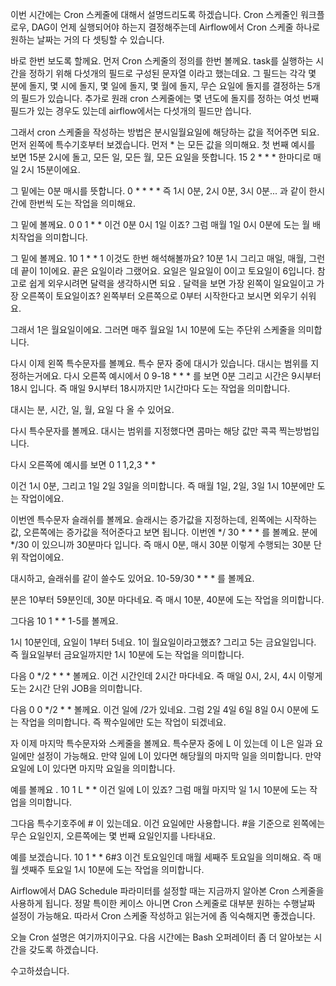 이번 시간에는 Cron 스케줄에 대해서 설명드리도록 하겠습니다.
Cron 스케줄인 워크플로우, DAG이 언제 실행되어야 하는지 결정해주는데
Airflow에서 Cron 스케줄 하나로 원하는 날짜는 거의 다 셋팅할 수 있습니다.

바로 한번 보도록 할께요.
먼저 Cron 스케줄의 정의를 한번 볼께요.
task를 실행하는 시간을 정하기 위해 다섯개의 필드로 구성된 문자열 이라고 했는데요.
그 필드는 각각 몇 분에 돌지, 몇 시에 돌지, 몇 일에 돌지, 몇 월에 돌지, 무슨 요일에 돌지를 결정하는 5개의 필드가 있습니다. 추가로 원래 cron 스케줄에는 몇 년도에 돌지를 정하는 여섯 번째 필드가 있는 경우도 있는데 airflow에서는 다섯개의 필드만 씁니다. 

그래서 cron 스케줄을 작성하는 방법은 분시일월요일에 해당하는 값을 적어주면 되요.
먼저 왼쪽에 특수기호부터 보겠습니다.
먼저 * 는  모든 값을 의미해요.
첫 번째 예시를 보면 15분 2시에 돌고, 모든 일, 모든 월, 모든 요일을 뜻합니다.
15 2 * * *
한마디로 매일 2시 15분이에요.

그 밑에는 0분 매시를 뜻합니다.
0 * * * *
즉 1시 0분, 2시 0분, 3시 0분... 과 같이 한시간에 한번씩 도는 작업을 의미해요.

그 밑에 볼께요.
0 0 1 * *
이건 0분 0시 1일 이죠? 
그럼 매월 1일 0시 0분에 도는 월 배치작업을 의미합니다. 

그 밑에 볼께요.
10 1 * * 1
이것도 한번 해석해볼까요?
10분 1시 그리고 매일, 매월, 그런데 끝이 1이에요.
끝은 요일이라 그랬어요. 요일은 일요일이 0이고 토요일이 6입니다.
참고로 쉽게 외우시려면 달력을 생각하시면 되요 .
달력을 보면 가장 왼쪽이 일요일이고 가장 오른쪽이 토요일이죠?
왼쪽부터 오른쪽으로 0부터 시작한다고 보시면 외우기 쉬워요.

그래서 1은 월요일이에요.
그러면 매주 월요일 1시 10분에 도는 주단위 스케줄을 의미합니다. 

다시 이제 왼쪽 특수문자를 볼꼐요.
특수 문자 중에 대시가 있습니다. 대시는 범위를 지정하는거에요.
다시 오른쪽 예시에서  0 9-18 * * * 를 보면
0분 그리고 시간은 9시부터 18시 입니다. 
즉 매일 9시부터 18시까지만 1시간마다 도는 작업을 의미합니다. 

대시는 분, 시간, 일, 월, 요일 다 올 수 있어요.

다시 특수문자를 볼께요.
대시는 범위를 지정했다면 콤마는 해당 값만 콕콕 찍는방법입니다. 

다시 오른쪽에 예시를 보면 
0 1 1,2,3 * * 

이건 1시 0분, 그리고 1일 2일 3일을 의미합니다. 
즉 매월 1일, 2일, 3일 1시 10분에만 도는 작업이에요.

이번엔 특수문자 슬래쉬를 볼께요. 
슬래시는 증가값을 지정하는데, 왼쪽에는 시작하는 값, 오른쪽에는 증가값을 적어준다고 보면 됩니다. 
이번엔 */ 30 * * * 
를 볼꼐요. 
분에 */30 이 있으니까 30분마다 입니다.
즉 매시 0분, 매시 30분 이렇게 수행되는 30분 단위 작업이에요.

대시하고, 슬래쉬를 같이 쓸수도 있어요. 
10-59/30 * * * 를 볼께요.

분은 10부터 59분인데, 30분 마다네요.
즉 매시 10분, 40분에 도는 작업을 의미합니다. 

그다음 10 1 * * 1-5를 볼께요.

1시 10분인데, 요일이 1부터 5네요. 1이 월요일이라고했죠? 그리고 5는 금요일입니다.
즉 월요일부터 금요일까지만 1시 10분에 도는 작업을 의미합니다. 

다음 0 */2 * * * 볼께요.
이건 시간인데 2시간 마다네요.
즉 매일 0시, 2시, 4시 이렇게 도는 2시간 단위 JOB을 의미합니다. 

다음 0 0 */2 * * 볼께요. 
이건 일에 /2가 있네요. 그럼 2일 4일 6일 8일 0시 0분에 도는 작업을 의미합니다.
즉 짝수일에만 도는 작업이 되겠네요. 

자 이제 마지막 특수문자와 스케줄을 볼께요.
특수문자 중에 L 이 있는데 이 L은 일과 요일에만 설정이 가능해요.
만약 일에 L이 있다면 해당월의 마지막 일을 의미합니다.
만약 요일에 L이 있다면 마지막 요일을 의미합니다. 

예를 볼께요 .
10 1 L * * 이건 일에 L이 있죠? 그럼 매월 마지막 일 1시 10분에 도는 작업을 의미합니다. 

그다음 특수기호주에 # 이 있는데요. 
이건 요일에만 사용합니다. 
 #을 기준으로 왼쪽에는 무슨 요일인지, 오른쪽에는 몇 번째 요일인지를 나타내요.

예를 보겠습니다. 
10 1 * * 6#3 
이건 토요일인데 매월 세째주 토요일을 의미해요.
즉 매월 셋째주 토요일 1시 10분에 도는 작업을 의미합니다.

Airflow에서 DAG Schedule 파라미터를 설정할 때는 지금까지 알아본 Cron 스케줄을 사용하게 됩니다.
정말 특이한 케이스 아니면 Cron 스케줄로 대부분 원하는 수행날짜 설정이 가능해요.
따라서 Cron 스케줄 작성하고 읽는거에 좀 익숙해지면 좋겠습니다. 

오늘 Cron 설명은 여기까지이구요.
다음 시간에는 Bash 오퍼레이터 좀 더 알아보는 시간을 갖도록 하겠습니다.

수고하셨습니다. 
